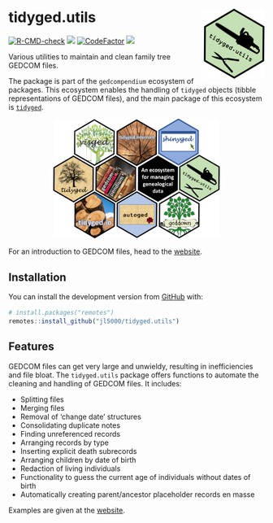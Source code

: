
<!-- README.md is generated from README.Rmd. Please edit that file -->

# tidyged.utils <img src='man/figures/logo.png' align="right" height="138" />

<!-- badges: start -->

[![R-CMD-check](https://github.com/jl5000/tidyged.utils/workflows/R-CMD-check/badge.svg)](https://github.com/jl5000/tidyged.utils/actions)
[![](https://codecov.io/gh/jl5000/tidyged.utils/branch/main/graph/badge.svg)](https://codecov.io/gh/jl5000/tidyged.utils)
[![CodeFactor](https://www.codefactor.io/repository/github/jl5000/tidyged.utils/badge)](https://www.codefactor.io/repository/github/jl5000/tidyged.utils)
[![](https://img.shields.io/badge/lifecycle-experimental-orange.svg)](https://www.tidyverse.org/lifecycle/#experimental)
<!-- badges: end -->

Various utilities to maintain and clean family tree GEDCOM files.

The package is part of the `gedcompendium` ecosystem of packages. This
ecosystem enables the handling of `tidyged` objects (tibble
representations of GEDCOM files), and the main package of this ecosystem
is [`tidyged`](https://jl5000.github.io/tidyged/).

<img src="man/figures/allhex.png" width="65%" style="display: block; margin: auto;" />
<br> For an introduction to GEDCOM files, head to the
<a href="https://jl5000.github.io/tidyged/articles/intro_to_gedcom.html">website</a>.

## Installation

You can install the development version from
[GitHub](https://github.com/) with:

``` r
# install.packages("remotes")
remotes::install_github("jl5000/tidyged.utils")
```

## Features

GEDCOM files can get very large and unwieldy, resulting in
inefficiencies and file bloat. The `tidyged.utils` package offers
functions to automate the cleaning and handling of GEDCOM files. It
includes:

-   Splitting files
-   Merging files
-   Removal of ‘change date’ structures
-   Consolidating duplicate notes
-   Finding unreferenced records
-   Arranging records by type
-   Inserting explicit death subrecords
-   Arranging children by date of birth
-   Redaction of living individuals
-   Functionality to guess the current age of individuals without dates
    of birth
-   Automatically creating parent/ancestor placeholder records en masse

Examples are given at the
[website](https://jl5000.github.io/tidyged.utils/).
